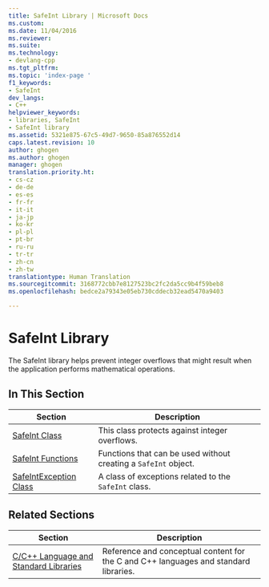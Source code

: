 ```yaml
---
title: SafeInt Library | Microsoft Docs
ms.custom: 
ms.date: 11/04/2016
ms.reviewer: 
ms.suite: 
ms.technology:
- devlang-cpp
ms.tgt_pltfrm: 
ms.topic: 'index-page '
f1_keywords:
- SafeInt
dev_langs:
- C++
helpviewer_keywords:
- libraries, SafeInt
- SafeInt library
ms.assetid: 5321e875-67c5-49d7-9650-85a876552d14
caps.latest.revision: 10
author: ghogen
ms.author: ghogen
manager: ghogen
translation.priority.ht:
- cs-cz
- de-de
- es-es
- fr-fr
- it-it
- ja-jp
- ko-kr
- pl-pl
- pt-br
- ru-ru
- tr-tr
- zh-cn
- zh-tw
translationtype: Human Translation
ms.sourcegitcommit: 3168772cbb7e8127523bc2fc2da5cc9b4f59beb8
ms.openlocfilehash: bedce2a79343e05eb730cddecb32ead5470a9403

---
```

# SafeInt Library
The SafeInt library helps prevent integer overflows that might result when the application performs mathematical operations.  
  
## In This Section  
  
|Section|Description|  
|-------------|-----------------|  
|[SafeInt Class](../windows/safeint-class.md)|This class protects against integer overflows.|  
|[SafeInt Functions](../windows/safeint-functions.md)|Functions that can be used without creating a `SafeInt` object.|  
|[SafeIntException Class](../windows/safeintexception-class.md)|A class of exceptions related to the `SafeInt` class.|  
  
## Related Sections  
  
|Section|Description|  
|-------------|-----------------|  
|[C/C++ Language and Standard Libraries](../cpp/c-cpp-language-and-standard-libraries.md)|Reference and conceptual content for the C and C++ languages and standard libraries.|


<!--HONumber=Jan17_HO2-->


